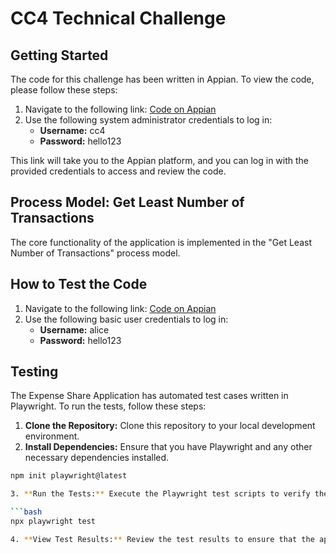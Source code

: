 # CC4 Technical Challenge 

## Getting Started

The code for this challenge has been written in Appian. To view the code, please follow these steps:

1. Navigate to the following link: [Code on Appian](https://pgul.appian.community/suite/design/app/OHcUoWCgSK6o-Onn05048w/objects)
2. Use the following system administrator credentials to log in:
   - **Username:** cc4
   - **Password:** hello123

This link will take you to the Appian platform, and you can log in with the provided credentials to access and review the code.

## Process Model: Get Least Number of Transactions

The core functionality of the application is implemented in the "Get Least Number of Transactions" process model. 

## How to Test the Code
1. Navigate to the following link: [Code on Appian](https://pgul.appian.community/suite/sites/expense-calculator)
2. Use the following basic user credentials to log in:
   - **Username:** alice
   - **Password:** hello123
  
## Testing
The Expense Share Application has automated test cases written in Playwright. To run the tests, follow these steps:
1. **Clone the Repository:** Clone this repository to your local development environment.
2. **Install Dependencies:** Ensure that you have Playwright and any other necessary dependencies installed.
   
```bash
npm init playwright@latest

3. **Run the Tests:** Execute the Playwright test scripts to verify the functionality of the application.

```bash
npx playwright test

4. **View Test Results:** Review the test results to ensure that the application is functioning as expected.





